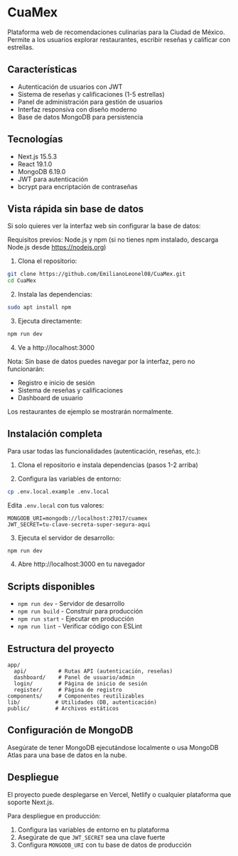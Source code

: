 # CuaMex

Plataforma web de recomendaciones culinarias para la Ciudad de México. Permite a los usuarios explorar restaurantes, escribir reseñas y calificar con estrellas.

## Características

- Autenticación de usuarios con JWT
- Sistema de reseñas y calificaciones (1-5 estrellas)
- Panel de administración para gestión de usuarios
- Interfaz responsiva con diseño moderno
- Base de datos MongoDB para persistencia

## Tecnologías

- Next.js 15.5.3
- React 19.1.0
- MongoDB 6.19.0
- JWT para autenticación
- bcrypt para encriptación de contraseñas

## Vista rápida sin base de datos

Si solo quieres ver la interfaz web sin configurar la base de datos:

Requisitos previos: Node.js y npm (si no tienes npm instalado, descarga Node.js desde https://nodejs.org)

1. Clona el repositorio:
```bash
git clone https://github.com/EmilianoLeonel08/CuaMex.git
cd CuaMex
```

2. Instala las dependencias:
```bash
sudo apt install npm
```

3. Ejecuta directamente:
```bash
npm run dev
```

4. Ve a http://localhost:3000

Nota: Sin base de datos puedes navegar por la interfaz, pero no funcionarán:
- Registro e inicio de sesión
- Sistema de reseñas y calificaciones
- Dashboard de usuario

Los restaurantes de ejemplo se mostrarán normalmente.

## Instalación completa

Para usar todas las funcionalidades (autenticación, reseñas, etc.):

1. Clona el repositorio e instala dependencias (pasos 1-2 arriba)

2. Configura las variables de entorno:
```bash
cp .env.local.example .env.local
```

Edita `.env.local` con tus valores:
```
MONGODB_URI=mongodb://localhost:27017/cuamex
JWT_SECRET=tu-clave-secreta-super-segura-aqui
```

3. Ejecuta el servidor de desarrollo:
```bash
npm run dev
```

4. Abre http://localhost:3000 en tu navegador

## Scripts disponibles

- `npm run dev` - Servidor de desarrollo
- `npm run build` - Construir para producción
- `npm run start` - Ejecutar en producción
- `npm run lint` - Verificar código con ESLint

## Estructura del proyecto

```
app/
  api/          # Rutas API (autenticación, reseñas)
  dashboard/    # Panel de usuario/admin
  login/        # Página de inicio de sesión
  register/     # Página de registro
components/     # Componentes reutilizables
lib/           # Utilidades (DB, autenticación)
public/        # Archivos estáticos
```

## Configuración de MongoDB

Asegúrate de tener MongoDB ejecutándose localmente o usa MongoDB Atlas para una base de datos en la nube.

## Despliegue

El proyecto puede desplegarse en Vercel, Netlify o cualquier plataforma que soporte Next.js.

Para despliegue en producción:
1. Configura las variables de entorno en tu plataforma
2. Asegúrate de que `JWT_SECRET` sea una clave fuerte
3. Configura `MONGODB_URI` con tu base de datos de producción
